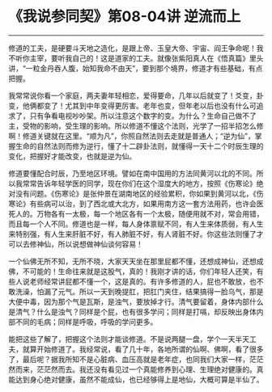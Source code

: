 # 《我说参同契》第08-04讲 逆流而上

------

修道的工夫，是硬要斗天地之造化，是跟上帝、玉皇大帝、宇宙、阎王争命呢！我不听你主宰，要听我自己的！这是道家的工夫。就像张紫阳真人在《悟真篇》里头讲，“一粒金丹吞人腹，始知我命不由天”，要到那个境界，修道才有些基础，有点把握。

我常常说你看一个家庭，两夫妻年轻相恋，爱得要命，几年以后就变了！爻变，卦变，他俩都变了！尤其到中年变得更厉害。老年也变，但年老以后也没有什么可追求了，只有争看电视吵吵架。所以注意这个数字的变。为什么？生命自己做不了主，受物的影响，受生理的影响。所以修道不懂这个法则，光学了一招半招怎么修啊！修道关键就在这里。“顺为凡”，你照自然法则去走就是普通人；“逆为仙”，掌握生命的自然法则而修为逆行，懂了十二辟卦法则，就懂得一天十二个时辰生理的变化，把握好才能改变，也就是逆为仙。

修道要懂配合时辰，乃至地区环境。譬如在南中国用的方法同黄河以北的不同。所以我常常告诉年轻学医的同学，现在你们在这个湿度大的地方，按照《伤寒论》绝对没有问题。《伤寒论》是张仲景在湖南地区的经验累积，你如果到黄河以北，《伤寒论》有些病可以治，到了西北或大北方，如果用南方这一套方法用药，也许会医死人的。万物各有一太极，每一个地区各有一个太极，随便用就不对，常会用错，而且每一个人不同。修道也是一样，每人身体禀赋不同，有人生来体质弱，有人生来特别强，有人生来肝脏不好，有人肺脏不好，有人肾脏不好。你这些法则懂了才可以去修神仙，所以说想做神仙谈何容易！

一个仙佛无所不知，无所不晓，大家天天坐在那里屁都不懂，还想成神仙，还想成佛，不可能的！生命往来就是这股气，真的！我刚才讲的话，你们年轻人还笑，有些人说老师经常讲屁都不懂一个，这是真的。有许多修道的人，屁也不敢放，也不敢洗澡，怕漏了元气。所以一天到晚提肛，把肛门夹住，结果搞得一脸乌气，那是大便中毒，因为那个气是瓦斯，是浊气，要放掉才行。清气要留着，身体内部什么是清气？什么是浊气？同样是个屁，也有很多学问；同样是打嗝，却反映出身体内部不同的毛病；同样是呼吸，呼吸的学问更多。

能把这些了解了，把握这个法则才能谈修道。不是说两腿一盘，学个一天半天工夫，就算开始修道了。我经常说，看了几十年，各地所谓的仙啊、佛啊，看了很多了，最后呢？据我所知不是心脏病、血压高就是老年症，也同我们大家一样，茫茫然而来，茫茫然而去。我还没有看见过一个真能修养到心理、生理绝对健康的。真能达到身心绝对健康，虽然不能成仙，也已经够得上是地仙，大概可算是半仙了。